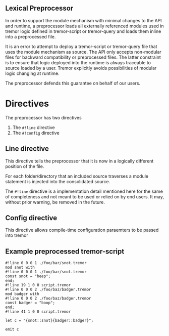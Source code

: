 ## Lexical Preprocessor

In order to support the module mechanism with minimal changes to the API and runtime,
a preprocessor loads all externally referenced modules used in tremor logic defined
in tremor-script or tremor-query and loads them inline into a preprocessed file.

It is an error to attempt to deploy a tremor-script or tremor-query file that uses the
module mechanism as source. The API only accepts non-modular files for backward compatibility
or preprocessed files. The latter constraint is to ensure that logic deployed into the
runtime is always traceable to source loaded by a user. Tremor explicitly avoids possibilities
of modular logic changing at runtime.

The preprocessor defends this guarantee on behalf of our users.

# Directives

The preprocessor has two directives

1. The `#!line` directive
2. The `#!config` directive

## Line directive

This directive tells the preprocessor that it is now in a logically different position of the file.

For each folder/directory that an included source traverses a module statement is injected into the consolidated source.

The `#!line` directive is a implementation detail mentioned here for the same of completeness and not meant to be used or relied on by end users. It may, without prior warning, be removed in the future.

## Config directive

This directive allows compile-time configuration paraemters to be passed into tremor

## Example preprocessed tremor-script

```tremor
#!line 0 0 0 1 ./foo/bar/snot.tremor
mod snot with
#!line 0 0 0 1 ./foo/bar/snot.tremor
const snot = "beep";
end;
#!line 19 1 0 0 script.tremor
#!line 0 0 0 2 ./foo/baz/badger.tremor
mod badger with
#!line 0 0 0 2 ./foo/baz/badger.tremor
const badger = "boop";
end;
#!line 41 1 0 0 script.tremor

let c = "{snot::snot}{badger::badger}";

emit c
```
